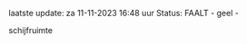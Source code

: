 laatste update: 
za 11-11-2023 16:48   uur 
Status: FAALT - geel - 
<div class="service Y">schijfruimte</div>